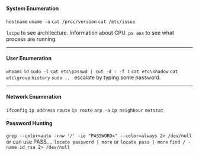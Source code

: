 #### System Enumeration
`hostname`
`uname -a`
`cat /proc/version`
`cat /etc/issue`

`lscpu` to see architecture. Information about CPU.
`ps aux` to see what process are running.
* * *

#### User Enumeration
`whoami`
`id`
`sudo -l`
`cat etc\passwd | cut -d : -f 1`
`cat etc\shadow`
`cat etc\group`
`history`
`sudo .. ` escalate by typing some password.
* * *

#### Network Enumeration
`ifconfig`
`ip address`
`route`
`ip route`
`arp -a`
`ip neighbour`
`netstat`

#### Password Hunting
`grep --color=auto -rnw '/' -ie "PASSWORD=" --color=always 2> /dev/null` or can use PASS....
`locate password | more` or `locate pass | more`
`find / -name id_rsa 2> /dev/null`